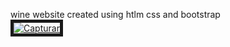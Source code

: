 
 wine website created using htlm css and bootstrap </br>
<a href="https://ibb.co/M9VxzHq"><img src="https://i.ibb.co/0QMR0LP/Capturar.jpg" alt="Capturar" border="5"></a>
